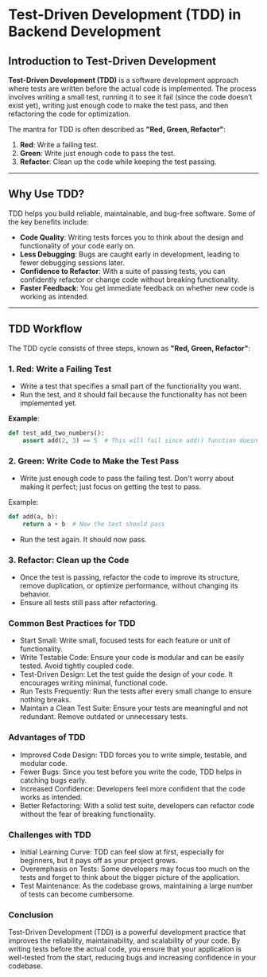# Test-Driven Development (TDD) in Backend Development

## Introduction to Test-Driven Development

**Test-Driven Development (TDD)** is a software development approach where tests are written before the actual code is implemented. The process involves writing a small test, running it to see it fail (since the code doesn’t exist yet), writing just enough code to make the test pass, and then refactoring the code for optimization.

The mantra for TDD is often described as **"Red, Green, Refactor"**:
1. **Red**: Write a failing test.
2. **Green**: Write just enough code to pass the test.
3. **Refactor**: Clean up the code while keeping the test passing.

---

## Why Use TDD?

TDD helps you build reliable, maintainable, and bug-free software. Some of the key benefits include:
- **Code Quality**: Writing tests forces you to think about the design and functionality of your code early on.
- **Less Debugging**: Bugs are caught early in development, leading to fewer debugging sessions later.
- **Confidence to Refactor**: With a suite of passing tests, you can confidently refactor or change code without breaking functionality.
- **Faster Feedback**: You get immediate feedback on whether new code is working as intended.

---

## TDD Workflow

The TDD cycle consists of three steps, known as **"Red, Green, Refactor"**:

### 1. Red: Write a Failing Test

- Write a test that specifies a small part of the functionality you want.
- Run the test, and it should fail because the functionality has not been implemented yet.

**Example**:
```python
def test_add_two_numbers():
    assert add(2, 3) == 5  # This will fail since add() function doesn’t exist yet
```

### 2. Green: Write Code to Make the Test Pass

- Write just enough code to pass the failing test. Don't worry about making it perfect; just focus on getting the test to pass.

Example:

```python
def add(a, b):
    return a + b  # Now the test should pass
```

- Run the test again. It should now pass.

### 3. Refactor: Clean up the Code

- Once the test is passing, refactor the code to improve its structure, remove duplication, or optimize performance, without changing its behavior.
- Ensure all tests still pass after refactoring.

### Common Best Practices for TDD

- Start Small: Write small, focused tests for each feature or unit of functionality.
- Write Testable Code: Ensure your code is modular and can be easily tested. Avoid tightly coupled code.
- Test-Driven Design: Let the test guide the design of your code. It encourages writing minimal, functional code.
- Run Tests Frequently: Run the tests after every small change to ensure nothing breaks.
- Maintain a Clean Test Suite: Ensure your tests are meaningful and not redundant. Remove outdated or unnecessary tests.

### Advantages of TDD

- Improved Code Design: TDD forces you to write simple, testable, and modular code.
- Fewer Bugs: Since you test before you write the code, TDD helps in catching bugs early.
- Increased Confidence: Developers feel more confident that the code works as intended.
- Better Refactoring: With a solid test suite, developers can refactor code without the fear of breaking functionality.

### Challenges with TDD

- Initial Learning Curve: TDD can feel slow at first, especially for beginners, but it pays off as your project grows.
- Overemphasis on Tests: Some developers may focus too much on the tests and forget to think about the bigger picture of the application.
- Test Maintenance: As the codebase grows, maintaining a large number of tests can become cumbersome.

### Conclusion

Test-Driven Development (TDD) is a powerful development practice that improves the reliability, maintainability, and scalability of your code. By writing tests before the actual code, you ensure that your application is well-tested from the start, reducing bugs and increasing confidence in your codebase.